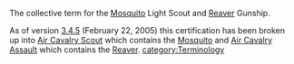 The collective term for the [Mosquito](../vehicles/Mosquito.md) Light Scout
and [Reaver](../vehicles/Reaver.md) Gunship.

As of version [3.4.5](3.md.4.5) (February 22, 2005) this
certification has been broken up into [Air Cavalry
Scout](certifications/Air_Cavalry_Scout.md) which contains the
[Mosquito](../vehicles/Mosquito.md) and [Air Cavalry
Assault](../certifications/Air_Cavalry_Assault.md) which contains the
[Reaver](../vehicles/Reaver.md).
[category:Terminology](category:Terminology.md)
